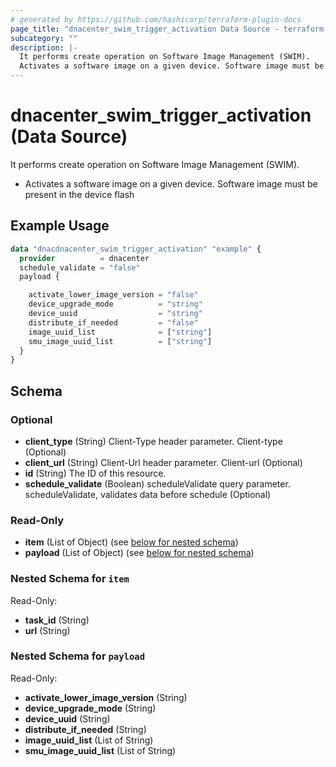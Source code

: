 ```yaml
---
# generated by https://github.com/hashicorp/terraform-plugin-docs
page_title: "dnacenter_swim_trigger_activation Data Source - terraform-provider-dnacenter"
subcategory: ""
description: |-
  It performs create operation on Software Image Management (SWIM).
  Activates a software image on a given device. Software image must be present in the device flash
---
```


# dnacenter_swim_trigger_activation (Data Source)

It performs create operation on Software Image Management (SWIM).

- Activates a software image on a given device. Software image must be present in the device flash

## Example Usage

```terraform
data "dnacdnacenter_swim_trigger_activation" "example" {
  provider          = dnacenter
  schedule_validate = "false"
  payload {

    activate_lower_image_version = "false"
    device_upgrade_mode          = "string"
    device_uuid                  = "string"
    distribute_if_needed         = "false"
    image_uuid_list              = ["string"]
    smu_image_uuid_list          = ["string"]
  }
}
```

<!-- schema generated by tfplugindocs -->
## Schema

### Optional

- **client_type** (String) Client-Type header parameter. Client-type (Optional)
- **client_url** (String) Client-Url header parameter. Client-url (Optional)
- **id** (String) The ID of this resource.
- **schedule_validate** (Boolean) scheduleValidate query parameter. scheduleValidate, validates data before schedule (Optional)

### Read-Only

- **item** (List of Object) (see [below for nested schema](#nestedatt--item))
- **payload** (List of Object) (see [below for nested schema](#nestedatt--payload))

<a id="nestedatt--item"></a>
### Nested Schema for `item`

Read-Only:

- **task_id** (String)
- **url** (String)


<a id="nestedatt--payload"></a>
### Nested Schema for `payload`

Read-Only:

- **activate_lower_image_version** (String)
- **device_upgrade_mode** (String)
- **device_uuid** (String)
- **distribute_if_needed** (String)
- **image_uuid_list** (List of String)
- **smu_image_uuid_list** (List of String)


